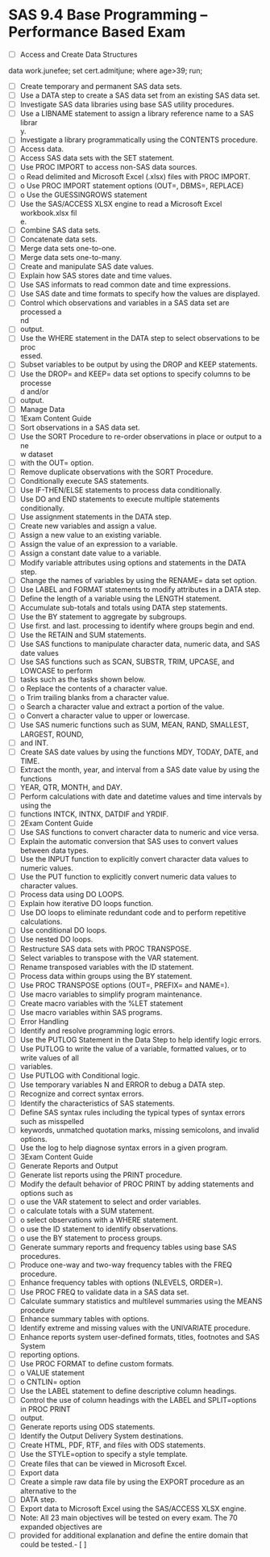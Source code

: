 # SAS 9.4 Base Programming – Performance Based Exam

- [ ] Access and Create Data Structures <br/>

data work.junefee;
set cert.admitjune;
where age>39;
run;

- [ ] Create temporary and permanent SAS data sets. <br/>
- [ ] Use a DATA step to create a SAS data set from an existing SAS data set. <br/>
- [ ] Investigate SAS data libraries using base SAS utility procedures. <br/>
- [ ] Use a LIBNAME statement to assign a library reference name to a SAS librar <br/>y.
- [ ] Investigate a library programmatically using the CONTENTS procedure. <br/>
- [ ] Access data. <br/>
- [ ] Access SAS data sets with the SET statement. <br/>
- [ ] Use PROC IMPORT to access non-SAS data sources. <br/>
- [ ] o Read delimited and Microsoft Excel (.xlsx) files with PROC IMPORT. <br/>
- [ ] o Use PROC IMPORT statement options (OUT=, DBMS=, REPLACE) <br/>
- [ ] o Use the GUESSINGROWS statement <br/>
- [ ] Use the SAS/ACCESS XLSX engine to read a Microsoft Excel workbook.xlsx fil <br/>e.
- [ ] Combine SAS data sets. <br/>
- [ ] Concatenate data sets. <br/>
- [ ] Merge data sets one-to-one. <br/>
- [ ] Merge data sets one-to-many. <br/>
- [ ] Create and manipulate SAS date values. <br/>
- [ ] Explain how SAS stores date and time values. <br/>
- [ ] Use SAS informats to read common date and time expressions. <br/>
- [ ] Use SAS date and time formats to specify how the values are displayed. <br/>
- [ ] Control which observations and variables in a SAS data set are processed a <br/>nd
- [ ] output. <br/>
- [ ] Use the WHERE statement in the DATA step to select observations to be proc <br/>essed.
- [ ] Subset variables to be output by using the DROP and KEEP statements. <br/>
- [ ] Use the DROP= and KEEP= data set options to specify columns to be processe <br/>d and/or
- [ ] output. <br/>
- [ ] Manage Data <br/>
- [ ] 1Exam Content Guide <br/>
- [ ] Sort observations in a SAS data set. <br/>
- [ ] Use the SORT Procedure to re-order observations in place or output to a ne <br/>w dataset
- [ ] with the OUT= option. <br/>
- [ ] Remove duplicate observations with the SORT Procedure. <br/>
- [ ] Conditionally execute SAS statements. <br/>
- [ ] Use IF-THEN/ELSE statements to process data conditionally. <br/>
- [ ] Use DO and END statements to execute multiple statements conditionally. <br/>
- [ ] Use assignment statements in the DATA step. <br/>
- [ ] Create new variables and assign a value. <br/>
- [ ] Assign a new value to an existing variable. <br/>
- [ ] Assign the value of an expression to a variable. <br/>
- [ ] Assign a constant date value to a variable. <br/>
- [ ] Modify variable attributes using options and statements in the DATA step. <br/>
- [ ] Change the names of variables by using the RENAME= data set option. <br/>
- [ ] Use LABEL and FORMAT statements to modify attributes in a DATA step. <br/>
- [ ] Define the length of a variable using the LENGTH statement. <br/>
- [ ] Accumulate sub-totals and totals using DATA step statements. <br/>
- [ ] Use the BY statement to aggregate by subgroups. <br/>
- [ ] Use first. and last. processing to identify where groups begin and end. <br/>
- [ ] Use the RETAIN and SUM statements. <br/>
- [ ] Use SAS functions to manipulate character data, numeric data, and SAS date values <br/>
- [ ] Use SAS functions such as SCAN, SUBSTR, TRIM, UPCASE, and LOWCASE to perform<br/>
- [ ] tasks such as the tasks shown below.<br/>
- [ ] o Replace the contents of a character value.<br/>
- [ ] o Trim trailing blanks from a character value.<br/>
- [ ] o Search a character value and extract a portion of the value.<br/>
- [ ] o Convert a character value to upper or lowercase.<br/>
- [ ] Use SAS numeric functions such as SUM, MEAN, RAND, SMALLEST, LARGEST, ROUND,<br/>
- [ ] and INT.<br/>
- [ ] Create SAS date values by using the functions MDY, TODAY, DATE, and TIME.<br/>
- [ ] Extract the month, year, and interval from a SAS date value by using the functions<br/>
- [ ] YEAR, QTR, MONTH, and DAY.<br/>
- [ ] Perform calculations with date and datetime values and time intervals by using the<br/>
- [ ] functions INTCK, INTNX, DATDIF and YRDIF.<br/>
- [ ] 2Exam Content Guide<br/>
- [ ] Use SAS functions to convert character data to numeric and vice versa.<br/>
- [ ] Explain the automatic conversion that SAS uses to convert values between data types.<br/>
- [ ] Use the INPUT function to explicitly convert character data values to numeric values.<br/>
- [ ] Use the PUT function to explicitly convert numeric data values to character values.<br/>
- [ ] Process data using DO LOOPS.<br/>
- [ ] Explain how iterative DO loops function.<br/>
- [ ] Use DO loops to eliminate redundant code and to perform repetitive calculations.<br/>
- [ ] Use conditional DO loops.<br/>
- [ ] Use nested DO loops.<br/>
- [ ] Restructure SAS data sets with PROC TRANSPOSE.<br/>
- [ ] Select variables to transpose with the VAR statement.<br/>
- [ ] Rename transposed variables with the ID statement.<br/>
- [ ] Process data within groups using the BY statement.<br/>
- [ ] Use PROC TRANSPOSE options (OUT=, PREFIX= and NAME=).<br/>
- [ ] Use macro variables to simplify program maintenance.<br/>
- [ ] Create macro variables with the %LET statement<br/>
- [ ] Use macro variables within SAS programs.<br/>
- [ ] Error Handling<br/>
- [ ] Identify and resolve programming logic errors.<br/>
- [ ] Use the PUTLOG Statement in the Data Step to help identify logic errors.<br/>
- [ ] Use PUTLOG to write the value of a variable, formatted values, or to write values of all<br/>
- [ ] variables.<br/>
- [ ] Use PUTLOG with Conditional logic.<br/>
- [ ] Use temporary variables N and ERROR to debug a DATA step.<br/>
- [ ] Recognize and correct syntax errors.<br/>
- [ ] Identify the characteristics of SAS statements.<br/>
- [ ] Define SAS syntax rules including the typical types of syntax errors such as misspelled<br/>
- [ ] keywords, unmatched quotation marks, missing semicolons, and invalid options.<br/>
- [ ] Use the log to help diagnose syntax errors in a given program.<br/>
- [ ] 3Exam Content Guide<br/>
- [ ] Generate Reports and Output<br/>
- [ ] Generate list reports using the PRINT procedure.<br/>
- [ ] Modify the default behavior of PROC PRINT by adding statements and options such as<br/>
- [ ] o use the VAR statement to select and order variables.<br/>
- [ ] o calculate totals with a SUM statement.<br/>
- [ ] o select observations with a WHERE statement.<br/>
- [ ] o use the ID statement to identify observations.<br/>
- [ ] o use the BY statement to process groups.<br/>
- [ ] Generate summary reports and frequency tables using base SAS procedures.<br/>
- [ ] Produce one-way and two-way frequency tables with the FREQ procedure.<br/>
- [ ] Enhance frequency tables with options (NLEVELS, ORDER=).<br/>
- [ ] Use PROC FREQ to validate data in a SAS data set.<br/>
- [ ] Calculate summary statistics and multilevel summaries using the MEANS procedure<br/>
- [ ] Enhance summary tables with options.<br/>
- [ ] Identify extreme and missing values with the UNIVARIATE procedure.<br/>
- [ ] Enhance reports system user-defined formats, titles, footnotes and SAS System<br/>
- [ ] reporting options.<br/>
- [ ] Use PROC FORMAT to define custom formats.<br/>
- [ ] o VALUE statement<br/>
- [ ] o CNTLIN= option<br/>
- [ ] Use the LABEL statement to define descriptive column headings.<br/>
- [ ] Control the use of column headings with the LABEL and SPLIT=options in PROC PRINT<br/>
- [ ] output.<br/>
- [ ] Generate reports using ODS statements.<br/>
- [ ] Identify the Output Delivery System destinations.<br/>
- [ ] Create HTML, PDF, RTF, and files with ODS statements.<br/>
- [ ] Use the STYLE=option to specify a style template.<br/>
- [ ] Create files that can be viewed in Microsoft Excel.<br/>
- [ ] Export data<br/>
- [ ] Create a simple raw data file by using the EXPORT procedure as an alternative to the<br/>
- [ ] DATA step.<br/>
- [ ] Export data to Microsoft Excel using the SAS/ACCESS XLSX engine.<br/>
- [ ] Note: All 23 main objectives will be tested on every exam. The 70 expanded objectives are<br/>
- [ ] provided for additional explanation and define the entire domain that could be tested.- [ ] <br/>
<br/>
